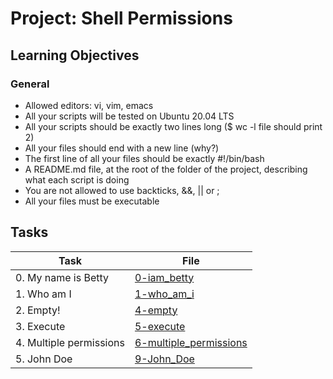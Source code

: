 # Project: Shell Permissions

<h2>Learning Objectives</h2>

<h3>General</h3>

<ul>
<li>Allowed editors: vi, vim, emacs</li>
<li>All your scripts will be tested on Ubuntu 20.04 LTS</li>
<li>All your scripts should be exactly two lines long ($ wc -l file should print 2)</li>
<li>All your files should end with a new line (why?)</li>
<li>The first line of all your files should be exactly #!/bin/bash</li>
<li>A README.md file, at the root of the folder of the project, describing what each script is doing</li>
<li>You are not allowed to use backticks, &&, || or ;</li>
<li>All your files must be executable</li>
</ul>

<h2>Tasks</h2>

| Task | File |
| ---- | ---- |
| 0. My name is Betty | [0-iam_betty](./0-iam_betty) |
| 1. Who am I | [1-who_am_i](./1-who_am_i) |
| 2. Empty! | [4-empty](./4-empty) |
| 3. Execute | [5-execute](./5-execute) |
| 4. Multiple permissions | [6-multiple_permissions](./6-multiple_permissions) |
| 5. John Doe | [9-John_Doe](./9-John_Doe) |
